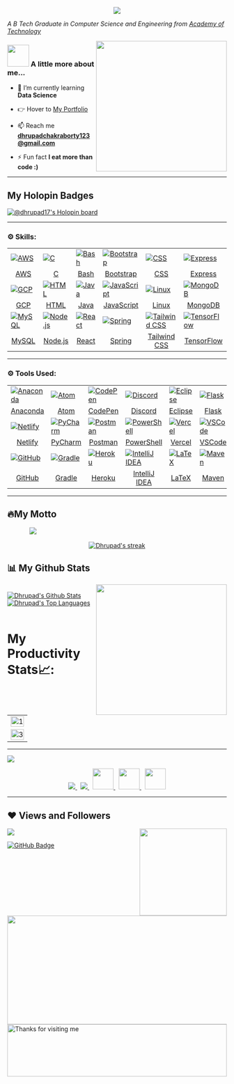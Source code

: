 <p align="center">
	<img src="https://github.com/dhrupad17/dhrupad17/assets/91726340/f8f89d27-9cc1-4ddb-a9b5-59ab6ff56147">
	</p>


<p><em>A B Tech Graduate in Computer Science and Engineering from <a href="https://aot.edu.in/">Academy of Technology</a></br>
</em>
</p>
<img align='right' src="https://media0.giphy.com/media/qgQUggAC3Pfv687qPC/200.webp?cid=ecf05e47t45ns6se3i88b18jnng123ofz7gojiqmit5gprgs&rid=200.webp&ct=g" width="300">

### <img src="https://media.giphy.com/media/VgCDAzcKvsR6OM0uWg/giphy.gif" width="50"> A little more about me... 

- 🌱 I’m currently learning **Data Science**

- 👉 Hover to [My Portfolio](https://dhrupadchakraborty17.netlify.app/)

- 📫 Reach me **dhrupadchakraborty123@gmail.com**

- ⚡ Fun fact **I eat more than code :)**

<!-- <img src="https://raw.githubusercontent.com/andreasbm/readme/master/assets/lines/rainbow.png" width="3000"> -->
---


## My Holopin Badges

[![@dhrupad17's Holopin board](https://holopin.me/dhrupad17)](https://holopin.io/@dhrupad17)

<!-- <img src="https://raw.githubusercontent.com/andreasbm/readme/master/assets/lines/rainbow.png" width="3000"> -->

---

<h3 align="left">⚙️ Skills:</h3>

<p align="center">
  <a href="https://skillicons.dev">
    <table align="center"> 
      <tr>
        <td><img src="https://skillicons.dev/icons?i=aws" alt="AWS" /></td>
        <td><img src="https://skillicons.dev/icons?i=c" alt="C" /></td>
        <td><img src="https://skillicons.dev/icons?i=bash" alt="Bash" /></td>
        <td><img src="https://skillicons.dev/icons?i=bootstrap" alt="Bootstrap" /></td>
        <td><img src="https://skillicons.dev/icons?i=css" alt="CSS" /></td>
        <td><img src="https://skillicons.dev/icons?i=express" alt="Express" /></td>
      </tr>
      <tr>
        <td align="center">AWS</td>
        <td align="center">C</td>
        <td align="center">Bash</td>
        <td align="center">Bootstrap</td>
        <td align="center">CSS</td>
        <td align="center">Express</td>
      </tr>
      <tr>
        <td><img src="https://skillicons.dev/icons?i=gcp" alt="GCP" /></td>
        <td><img src="https://skillicons.dev/icons?i=html" alt="HTML" /></td>
        <td><img src="https://skillicons.dev/icons?i=java" alt="Java" /></td>
        <td><img src="https://skillicons.dev/icons?i=js" alt="JavaScript" /></td>
        <td><img src="https://skillicons.dev/icons?i=linux" alt="Linux" /></td>
        <td><img src="https://skillicons.dev/icons?i=mongodb" alt="MongoDB" /></td>
      </tr>
      <tr>
        <td align="center">GCP</td>
        <td align="center">HTML</td>
        <td align="center">Java</td>
        <td align="center">JavaScript</td>
        <td align="center">Linux</td>
        <td align="center">MongoDB</td>
      </tr>
      <tr>
        <td><img src="https://skillicons.dev/icons?i=mysql" alt="MySQL" /></td>
        <td><img src="https://skillicons.dev/icons?i=nodejs" alt="Node.js" /></td>
        <td><img src="https://skillicons.dev/icons?i=react" alt="React" /></td>
        <td><img src="https://skillicons.dev/icons?i=spring" alt="Spring" /></td>
        <td><img src="https://skillicons.dev/icons?i=tailwind" alt="Tailwind CSS" /></td>
        <td><img src="https://skillicons.dev/icons?i=tensorflow" alt="TensorFlow" /></td>
      </tr>
      <tr>
        <td align="center">MySQL</td>
        <td align="center">Node.js</td>
        <td align="center">React</td>
        <td align="center">Spring</td>
        <td align="center">Tailwind CSS</td>
        <td align="center">TensorFlow</td>
      </tr>
    </table>
  </a>
</p>



---

<h3 align="left">⚙️ Tools Used:</h3>

<p align="center">
  <a href="https://skillicons.dev">
    <table align="center"> 
      <tr>
        <td><img src="https://skillicons.dev/icons?i=anaconda" alt="Anaconda" /></td>
        <td><img src="https://skillicons.dev/icons?i=atom" alt="Atom" /></td>
        <td><img src="https://skillicons.dev/icons?i=codepen" alt="CodePen" /></td>
        <td><img src="https://skillicons.dev/icons?i=discord" alt="Discord" /></td>
        <td><img src="https://skillicons.dev/icons?i=eclipse" alt="Eclipse" /></td>
        <td><img src="https://skillicons.dev/icons?i=flask" alt="Flask" /></td>
      </tr>
      <tr>
        <td align="center">Anaconda</td>
        <td align="center">Atom</td>
        <td align="center">CodePen</td>
        <td align="center">Discord</td>
        <td align="center">Eclipse</td>
        <td align="center">Flask</td>
      </tr>
      <tr>
        <td><img src="https://skillicons.dev/icons?i=netlify" alt="Netlify" /></td>
        <td><img src="https://skillicons.dev/icons?i=pycharm" alt="PyCharm" /></td>
        <td><img src="https://skillicons.dev/icons?i=postman" alt="Postman" /></td>
        <td><img src="https://skillicons.dev/icons?i=powershell" alt="PowerShell" /></td>
        <td><img src="https://skillicons.dev/icons?i=vercel" alt="Vercel" /></td>
        <td><img src="https://skillicons.dev/icons?i=vscode" alt="VSCode" /></td>
      </tr>
      <tr>
        <td align="center">Netlify</td>
        <td align="center">PyCharm</td>
        <td align="center">Postman</td>
        <td align="center">PowerShell</td>
        <td align="center">Vercel</td>
        <td align="center">VSCode</td>
      </tr>
      <tr>
        <td><img src="https://skillicons.dev/icons?i=github" alt="GitHub" /></td>
        <td><img src="https://skillicons.dev/icons?i=gradle" alt="Gradle" /></td>
        <td><img src="https://skillicons.dev/icons?i=heroku" alt="Heroku" /></td>
        <td><img src="https://skillicons.dev/icons?i=idea" alt="IntelliJ IDEA" /></td>
        <td><img src="https://skillicons.dev/icons?i=latex" alt="LaTeX" /></td>
        <td><img src="https://skillicons.dev/icons?i=maven" alt="Maven" /></td>
      </tr>
      <tr>
        <td align="center">GitHub</td>
        <td align="center">Gradle</td>
        <td align="center">Heroku</td>
        <td align="center">IntelliJ IDEA</td>
        <td align="center">LaTeX</td>
        <td align="center">Maven</td>
      </tr>
    </table>
  </a>
</p>

---


<!-- <img src="https://raw.githubusercontent.com/andreasbm/readme/master/assets/lines/rainbow.png" width="3000"> -->

## 🔥My Motto
&nbsp; &nbsp; &nbsp; &nbsp; &nbsp; &nbsp;&nbsp; <img  src="https://readme-typing-svg.herokuapp.com?font=Soucre+Code+Pro&duration=1700&color=1589FF&background=000000&multiline=true&width=650&height=220&lines=while(true);..+brain.init();..+if(+world.contains(open_source));....++s+%3D+open_source.login(dhrupad17);....+s.explore();....+s.learn();....+s.contribute()"/>
<br/>

<p align="center">
	<a href="https://github.com/dhrupad17/github-readme-streak-stats">
		 <img title="🔥 Get streak stats for your profile at git.io/streak-stats" alt="Dhrupad's streak" src="https://github-readme-streak-stats.herokuapp.com/?user=dhrupad17&theme=black-ice&hide_border=true&stroke=0000&background=060A0CD0"/>
	</a>
</p>

<!-- <img src="https://raw.githubusercontent.com/andreasbm/readme/master/assets/lines/rainbow.png" width="3000"> -->

## 📊 My Github Stats

<img align='right' src="https://media4.giphy.com/media/GRVM7bxdn7yEFWTN6i/200.webp?cid=ecf05e47l4cau0wmltbpwhne37jknb1k026h5z6eqavm1bsg&rid=200.webp&ct=g" width="300">

  <br/>
	 <a href="https://github.com/dhrupad17/github-readme-stats"><img alt="Dhrupad's Github Stats" src="https://github-readme-stats.vercel.app/api?username=dhrupad17&show_icons=true&count_private=true&theme=react&hide_border=true&bg_color=0D1117" /></a>
 	<a href="https://github.com/dhrupad17/github-readme-stats"><img alt="Dhrupad's Top Languages" src="https://github-readme-stats.vercel.app/api/top-langs/?username=dhrupad17&langs_count=8&count_private=true&layout=compact&theme=react&hide_border=true&bg_color=0D1117" /></a>
 <br/>

 <br/>
 
 
# My Productivity Stats📈:

<table>
    <tr>
        <td><img src="https://github-profile-summary-cards.vercel.app/api/cards/profile-details?username=dhrupad17&theme=monokai" display=block width=100% height=auto alt="1"></td>
    </tr>
    <tr>
        <td><img src="https://github-profile-summary-cards.vercel.app/api/cards/repos-per-language?username=dhrupad17&theme=solarized" display=block width=100% height=auto alt="3"></td>
        </td>
    </tr>
</table>

---

<img align='center' src="https://user-images.githubusercontent.com/87390353/133924456-1fb6f8cd-c0bd-4bbe-a4d5-87eb7bcdc126.png" >

 </a>

<p align="center">
  <a href="https://www.linkedin.com/in/dhrupad-chakraborty/">
    <img src="https://skillicons.dev/icons?i=linkedin" />
  </a>
	&nbsp;
  <a href="https://www.instagram.com/chakro_bore_tea/">
    <img src="https://skillicons.dev/icons?i=instagram" />
  </a>
  &nbsp;
  <a href="https://x.com/dhrupad1720">
    <img src="https://edent.github.io/SuperTinyIcons/images/svg/x.svg" width="48" height="48" />
  </a>
  &nbsp;
<!--   <a href="https://mail.google.com/mail/u/0/?fs=1&tf=cm&source=mailto&to=dhrupadchakraborty123@gmail.com">
    <img src="https://skillicons.dev/icons?i=gmail" />
  </a> -->
  <a href="https://mail.google.com/mail/u/0/?fs=1&tf=cm&source=mailto&to=dhrupadchakraborty123@gmail.com">
    <img src="https://edent.github.io/SuperTinyIcons/images/svg/gmail.svg" width="48" height="48" />
  </a>
	 &nbsp;
  <a href="https://medium.com/@dhrupadchakraborty123">
    <img src="https://edent.github.io/SuperTinyIcons/images/svg/medium.svg" width="48" height="48" />
  </a>
</p>

---


<!-- <img src="https://raw.githubusercontent.com/andreasbm/readme/master/assets/lines/rainbow.png" width="3000"> -->

 ## ❤ Views and Followers
<a href="https://github.com/Meghna-DAS/github-profile-views-counter">
	<img src="https://komarev.com/ghpvc/?username=dhrupad17">
</a>

<img align='right' src="https://media4.giphy.com/media/lBm4rgtyIPJmywXzLW/200w.webp?cid=ecf05e474h4nrk6dfnd2vv10nw5pvg8u0hhuy6b0jmkiqr4k&rid=200w.webp&ct=g" width="200">

<a href="https://github.com/dhrupad17?tab=followers"><img src="https://img.shields.io/github/followers/dhrupad17?label=Followers&style=social" alt="GitHub Badge"></a>

<!-- <br/>
<!-- 
<a href="https://github.com/dhrupad17/github-readme-activity-graph"><img alt="Dhrupad Chakraborty's Activity Graph" src="https://activity-graph.herokuapp.com/graph?username=dhrupad17&bg_color=0D1117&color=5BCDEC&line=5BCDEC&point=FFFFFF&hide_border=true" /></a>

<img src="https://raw.githubusercontent.com/andreasbm/readme/master/assets/lines/rainbow.png" width="3000"> -->

<img src="https://media4.giphy.com/media/xThuWtNFKZWG6fUFe8/100.webp" width="1000" height="250">
</div>
<!-- <img src="https://raw.githubusercontent.com/andreasbm/readme/master/assets/lines/rainbow.png" width="3000"> -->

<img height="120" alt="Thanks for visiting me" width="100%" src="https://raw.githubusercontent.com/BrunnerLivio/brunnerlivio/master/images/marquee.svg" />

